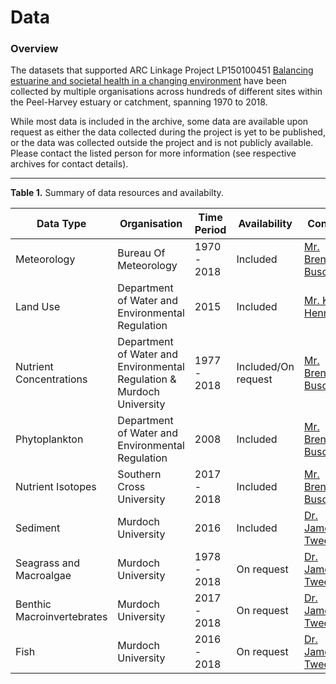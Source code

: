 # Data

### Overview

The datasets that supported ARC Linkage Project LP150100451 [Balancing estuarine and societal health in a changing environment](https://aquaticecodynamics.github.io/peel-book/index.html) have been collected by multiple organisations across hundreds of different sites within the Peel-Harvey estuary or catchment, spanning 1970 to 2018.

While most data is included in the archive, some data are available upon request as either the data collected during the project is yet to be published, or the data was collected outside the project and is not publicly available. Please contact the listed person for more information (see respective archives for contact details).


---

**Table 1.** Summary of data resources and availabilty.

| Data Type                 | Organisation              | Time Period | Availability | Contact            |
| ------------------------- | ------------------------- | ----------- | ------------ | ------------------ |
| Meteorology               | Bureau Of Meteorology     | 1970 - 2018 | Included     | [Mr. Brendan Busch](mailto:brendan.busch@uwa.edu.au)      |
| Land Use                  | Department of Water and Environmental Regulation | 2015         | Included     | [Mr. Karl Hennig](mailto:Karl.Hennig@water.wa.gov.au)  |
| Nutrient Concentrations   | Department of Water and Environmental Regulation & Murdoch University        | 1977 - 2018 | Included/On request      | [Mr. Brendan Busch](mailto:brendan.busch@uwa.edu.au)     |
| Phytoplankton             | Department of Water and Environmental Regulation                      | 2008        | Included     | [Mr. Brendan Busch](mailto:brendan.busch@uwa.edu.au)     |
| Nutrient Isotopes         | Southern Cross University | 2017 - 2018 | Included     | [Mr. Brendan Busch](mailto:brendan.busch@uwa.edu.au)      |
| Sediment                  | Murdoch University        | 2016        | Included   | [Dr. James Tweedley](mailto:j.tweedley@murdoch.edu.au) |
| Seagrass and Macroalgae                | Murdoch University        | 1978 - 2018 | On request   | [Dr. James Tweedley](mailto:j.tweedley@murdoch.edu.au) |
| Benthic Macroinvertebrates | Murdoch University        | 2017 - 2018 | On request   | [Dr. James Tweedley](mailto:j.tweedley@murdoch.edu.au) |
| Fish                      | Murdoch University        | 2016 - 2018 | On request   | [Dr. James Tweedley](mailto:j.tweedley@murdoch.edu.au) |

<!--
### Summary plot of key hydrologic and nutrient data

<img src="https://github.com/AquaticEcoDynamics/Peel_ARC/blob/master/Images/WaterQuality.png">

**Figure.** Example summary plot of key hydrologic and nutrient data. The brown arrows indicate the time the Dawesville Cut was contructed. Other summary plots and analysis of data are available in the enclosed reports.
-->